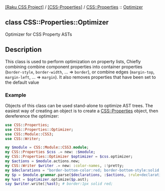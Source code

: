 [[Raku CSS Project]](https://css-raku.github.io)
 / [[CSS-Properties]](https://css-raku.github.io/CSS-Properties-raku)
 / [CSS::Properties](https://css-raku.github.io/CSS-Properties-raku/CSS/Properties)
 :: [Optimizer](https://css-raku.github.io/CSS-Properties-raku/CSS/Properties/Optimizer)

class CSS::Properties::Optimizer
--------------------------------

Optimizer for CSS Property ASTs

Description
-----------

This class is used to perform optimization on property lists, Chiefly combining combine component properties into container properties (`border-style`, `border-width`, ... => `border`), or combine edges (`margin-top`, `margin-left`, ... => `margin`). It also removes properties that have been set to the default value

### Example

Objects of this class can be used stand-alone to optimize AST trees. The easiest way of creating an object is to create a [CSS::Properties](https://css-raku.github.io/CSS-Properties-raku/CSS/Properties) object, then dereference the optimizer:

```raku
use CSS::Properties;
use CSS::Properties::Optimizer;
use CSS::Module::CSS3;
use CSS::Writer;

my $module = CSS::Module::CSS3.module;
my CSS::Properties $css .= new: :$module;
my CSS::Properties::Optimizer $optimizer = $css.optimizer;
my $actions = $module.actions.new;
my CSS::Writer $writer .= new: :color-names, :!pretty;
my $declarations = "border-bottom-color:red; border-bottom-style:solid; border-bottom-width:1px; border-left-color:red; border-left-style:solid; border-left-width:1px; border-right-color:red; border-right-style:solid; border-right-width:1px; border-top-color:red; border-top-style:solid; border-top-width:1px;";
my $p = $module.grammar.parse($declarations, :$actions, :rule<declaration-list>);
my %ast = $optimizer.optimize($p.ast);
say $writer.write(|%ast); # border:1px solid red;
```

